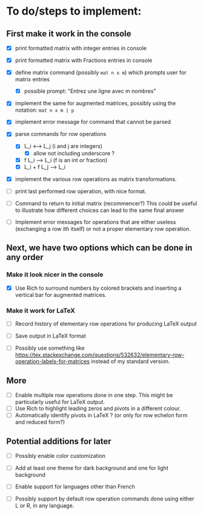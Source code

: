 # To do/steps to implement:

## First make it work in the console

 - [x] print formatted matrix with integer entries in console
 - [x] print formatted matrix with Fractions entries in console
 - [x] define matrix command (possibly `mat n x m`) which prompts user for matrix entries
   - [x] possible prompt: "Entrez une ligne avec m nombres"
 - [x] implement the same for augmented matrices, possibly using the notation: `mat n x m | p`
 - [x] implement error message for command that cannot be parsed
 - [x] parse commands for row operations
   - [x] L_i <--> L_j  (i and j are integers)
     - [x] allow not including underscore ?
   - [x] f L_i --> L_i   (f is an int or fraction)
   - [x] L_i + f L_j --> L_i
- [x] implement the various row operations as matrix transformations.
- [ ] print last performed row operation, with nice format.

- [ ] Command to return to initial matrix (recommencer?) This could be useful to illustrate how different choices can lead to the same final answer

 - [ ] Implement error messages for operations that are either useless (exchanging a
   row ith itself) or not a proper elementary row operation.

## Next, we have two options which can be done in any order


### Make it look nicer in the console

- [x] Use Rich to surround numbers by colored brackets and inserting a
      vertical bar for augmented matrices.


### Make it work for LaTeX

 - [ ] Record history of elementary row operations for producing LaTeX output
 - [ ] Save output in LaTeX format

- [ ] Possibly use something like https://tex.stackexchange.com/questions/532632/elementary-row-operation-labels-for-matrices instead of my standard version.

## More

 - [ ] Enable multiple row operations done in one step. This might be
 particularly useful for LaTeX output.
 - [ ] Use Rich to highlight leading zeros and pivots in a different colour.
 - [ ] Automatically identify pivots in LaTeX ?  (or only for row echelon form and reduced form?)

## Potential additions for later

 - [ ] Possibly enable color customization
  - [ ] Add at least one theme for dark background and one for light background
 - [ ] Enable support for languages other than French
 - [ ] Possibly support by default row operation commands done using either L or R, in any language.


